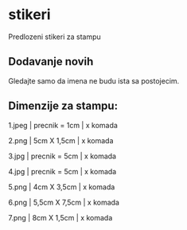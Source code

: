 # stikeri
Predlozeni stikeri za stampu
## Dodavanje novih
Gledajte samo da imena ne budu ista sa postojecim.
## Dimenzije za stampu:
1.jpeg  | precnik = 1cm  | x komada

2.png   | 5cm X 1,5cm    | x komada

3.jpg   | precnik = 5cm  | x komada

4.jpg   | precnik = 5cm  | x komada

5.png   | 4cm X 3,5cm    | x komada

6.png   | 5,5cm X 7,5cm  | x komada

7.png   | 8cm X 1,5cm    | x komada
